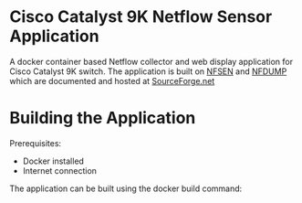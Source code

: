 # Cisco Catalyst 9K Netflow Sensor Application
A docker container based Netflow collector and web display application for Cisco Catalyst 9K switch. The application is built on [NFSEN](http://nfsen.sourceforge.net/) and [NFDUMP](http://nfdump.sourceforge.net/) which are documented and hosted at [SourceForge.net](https://sourceforge.net/)

# Building the Application
Prerequisites:
* Docker installed
* Internet connection

The application can be built using the docker build command:
